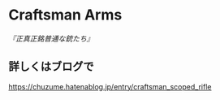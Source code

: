# Craftsman Arms
*『正真正銘普通な銃たち』*

## 詳しくはブログで
https://chuzume.hatenablog.jp/entry/craftsman_scoped_rifle
